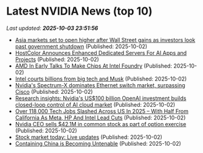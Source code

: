 # Latest NVIDIA News (top 10)
_Last updated: **2025-10-03 23:51:56**_

- [Asia markets set to open higher after Wall Street gains as investors look past government shutdown](https://www.cnbc.com/2025/10/03/asia-markets-friday-wall-street-gains-not-impacted-by-shutdown-concerns.html) (Published: 2025-10-02)
- [HostColor Announces Enhanced Dedicated Servers For AI Apps and Projects](https://www.globenewswire.com/news-release/2025/10/02/3160755/0/en/HostColor-Announces-Enhanced-Dedicated-Servers-For-AI-Apps-and-Projects.html) (Published: 2025-10-02)
- [AMD In Early Talks To Make Chips At Intel Foundry](https://hardware.slashdot.org/story/25/10/02/210246/amd-in-early-talks-to-make-chips-at-intel-foundry) (Published: 2025-10-02)
- [Intel courts billions from big tech and Musk](https://www.digitimes.com/news/a20250930PD216/intel-apple-elon-musk-tsmc-technology.html) (Published: 2025-10-02)
- [Nvidia's Spectrum-X dominates Ethernet switch market, surpassing Cisco](https://www.digitimes.com/news/a20250930PD246/nvidia-ethernet-switch-market-genai.html) (Published: 2025-10-02)
- [Research insights: Nvidia's US$100 billion OpenAI investment builds closed-loop control of AI cloud market](https://www.digitimes.com/news/a20250930VL211/nvidia-openai-2025-market-gpu.html) (Published: 2025-10-02)
- [Over 118,000 Tech Jobs Slashed Across US In 2025 – With Half From California As Meta, HP And Intel Lead Cuts](https://www.ibtimes.com/over-118000-tech-jobs-slashed-across-us-2025-half-california-meta-hp-intel-lead-cuts-3785333) (Published: 2025-10-02)
- [Nvidia CEO sells $42.1M in common stock as part of option exercise](https://thefly.com/permalinks/entry.php/id4207135/NVDA-Nvidia-CEO-sells-M-in-common-stock-as-part-of-option-exercise) (Published: 2025-10-02)
- [Stock market today: Live updates](https://www.cnbc.com/2025/10/02/stock-market-today-live-updates.html) (Published: 2025-10-02)
- [Containing China is Becoming Untenable](https://dailyreckoning.com/containing-china-is-becoming-untenable/) (Published: 2025-10-02)
